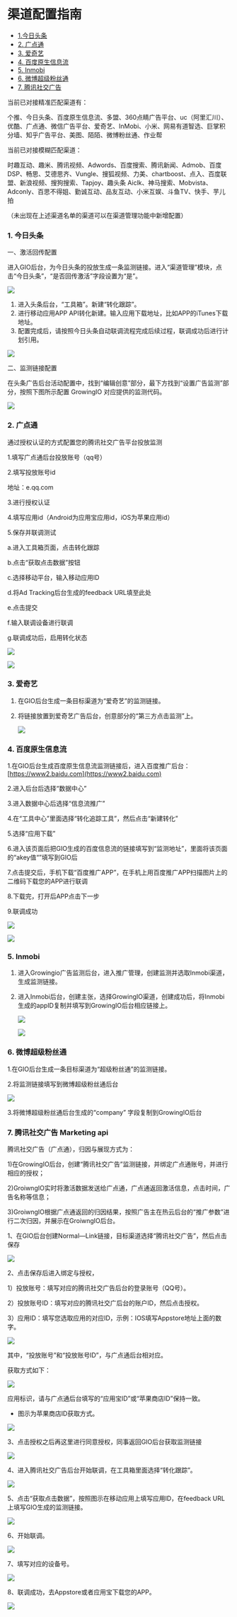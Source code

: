 # 渠道配置指南

* [1.今日头条](channel-config-manual.md#31)
* [2. 广点通](channel-config-manual.md#32)
* [3. 爱奇艺](channel-config-manual.md#33)
* [4. 百度原生信息流](channel-config-manual.md#34)
* [5. Inmobi](channel-config-manual.md#35)
* [6. 微博超级粉丝通](channel-config-manual.md#36)
* [7. 腾讯社交广告](https://docs.growingio.com/ads-tracking/channel-config-manual#7-teng-xun-she-jiao-guang-gao-marketing-api)

当前已对接精准匹配渠道有：

个推、今日头条、百度原生信息流、多盟、360点睛广告平台、uc（阿里汇川）、优酷、广点通、微信广告平台、爱奇艺、InMobi、小米、网易有道智选、巨掌积分墙、知乎广告平台、美图、陌陌、微博粉丝通、作业帮

当前已对接模糊匹配渠道：

时趣互动、趣米、腾讯视频、Adwords、百度搜索、腾讯新闻、Admob、百度DSP、畅思、艾德思齐、Vungle、搜狐视频、力美、chartboost、点入、百度联盟、新浪视频、搜狗搜索、Tapjoy、趣头条 Aiclk、神马搜索、Mobvista、Adconly、百思不得姐、勤诚互动、品友互动、小米互娱、斗鱼TV、快手、芋儿拍

（未出现在上述渠道名单的渠道可以在渠道管理功能中新增配置）

### 1. 今日头条 <a id="31"></a>

一、激活回传配置

进入GIO后台，为今日头条的投放生成一条监测链接。进入“渠道管理”模块，点击“今日头条”，“是否回传激活”字段设置为“是”。

![](https://docs.growingio.com/.gitbook/assets/9.png)

1. 进入头条后台，“工具箱”。新建“转化跟踪”。
2. 进行移动应用APP API转化新建。输入应用下载地址，比如APP的iTunes下载地址。
3. 配置完成后，请按照今日头条自动联调流程完成后续过程，联调成功后进行计划引用。

![](https://docs.growingio.com/.gitbook/assets/10%20%281%29.png)

二、监测链接配置

在头条广告后台活动配置中，找到“编辑创意”部分，最下方找到“设置广告监测”部分，按照下图所示配置 GrowingIO 对应提供的监测代码。

![](../.gitbook/assets/1c363101-8f87-4f86-8faa-a6949e0d97db.png)



### 2. 广点通 <a id="32"></a>

通过授权认证的方式配置您的腾讯社交广告平台投放监测

1.填写广点通后台投放账号（qq号）

2.填写投放账号id

地址：e.qq.com

3.进行授权认证

4.填写应用id（Android为应用宝应用id，iOS为苹果应用id）

5.保存并联调测试

a.进入工具箱页面，点击转化跟踪

b.点击“获取点击数据”按钮

c.选择移动平台，输入移动应用ID

d.将Ad Tracking后台生成的feedback URL填至此处

e.点击提交

f.输入联调设备进行联调

g.联调成功后，启用转化状态

![](../.gitbook/assets/image%20%28230%29.png)

![](../.gitbook/assets/image%20%2857%29.png)

### 3. 爱奇艺 <a id="33"></a>

1. 在GIO后台生成一条目标渠道为“爱奇艺”的监测链接。
2. 将链接放置到爱奇艺广告后台，创意部分的“第三方点击监测”上。

   ![](https://docs.growingio.com/.gitbook/assets/13.png)

### 4. 百度原生信息流 <a id="34"></a>

1.在GIO后台生成百度原生信息流监测链接后，进入百度推广后台：[https://www2.baidu.com](https://www2.baidu.com)

2.进入后台后选择“数据中心”

3.进入数据中心后选择“信息流推广”

4.在“工具中心”里面选择“转化追踪工具”，然后点击“新建转化”

5.选择“应用下载”

6.进入该页面后把GIO生成的百度信息流的链接填写到“监测地址”，里面将该页面的“akey值“”填写到GIO后

7.点击提交后，手机下载“百度推广APP”，在手机上用百度推广APP扫描图片上的二维码下载您的APP进行联调

8.下载完，打开后APP点击下一步

9.联调成功

![](../.gitbook/assets/image%20%2886%29.png)

![](../.gitbook/assets/image%20%2896%29.png)

### 5. Inmobi <a id="35"></a>

1. 进入Growingio广告监测后台，进入推广管理，创建监测并选取Inmobi渠道，生成监测链接。
2. 进入Inmobi后台，创建主张，选择GrowingIO渠道，创建成功后，将Inmobi生成的appID复制并填写到GrowingIO后台相应链接上。

   ![](https://docs.growingio.com/.gitbook/assets/inmobi1.png)

   ![](https://docs.growingio.com/.gitbook/assets/inmobi2.png)

### 6. 微博超级粉丝通 <a id="36"></a>

1.在GIO后台生成一条目标渠道为“超级粉丝通”的监测链接。

2.将监测链接填写到微博超级粉丝通后台

![](https://docs.growingio.com/.gitbook/assets/%E8%B6%85%E7%BA%A7%E7%B2%89%E4%B8%9D%E9%80%9A1.png)

3.将微博超级粉丝通后台生成的“company” 字段复制到GrowingIO后台

### 

### 7. 腾讯社交广告 Marketing api

腾讯社交广告（广点通），归因与展现方式为：

1\)在GrowingIO后台，创建“腾讯社交广告”监测链接，并绑定广点通账号，并进行相应的授权；

2\)GroiwngIO实时将激活数据发送给广点通，广点通返回激活信息，点击时间，广告名称等信息；

3\)GroiwngIO根据广点通返回的归因结果，按照广告主在热云后台的“推广参数”进行二次归因，并展示在GroiwngIO后台。  


1、在GIO后台创建Normal—Link链接，目标渠道选择“腾讯社交广告”，然后点击保存

![](../.gitbook/assets/image%20%28188%29.png)

2、点击保存后进入绑定与授权，

1）投放账号：填写对应的腾讯社交广告后台的登录账号（QQ号）。

2）投放账号ID：填写对应的腾讯社交广后台的账户ID，然后点击授权。

3）应用ID：填写您选取应用的对应ID，示例：IOS填写Appstore地址上面的数字。  


![](../.gitbook/assets/image%20%28124%29.png)

其中，“投放账号”和“投放账号ID”，与广点通后台相对应。

获取方式如下：

![](../.gitbook/assets/image%20%28217%29.png)

应用标识，请与广点通后台填写的“应用宝ID”或“苹果商店ID”保持一致。

* 图示为苹果商店ID获取方式。

![](../.gitbook/assets/image%20%2832%29.png)

3、点击授权之后再这里进行同意授权，同事返回GIO后台获取监测链接  


![](../.gitbook/assets/image%20%28175%29.png)

4、进入腾讯社交广告后台开始联调，在工具箱里面选择“转化跟踪”。

![](../.gitbook/assets/image%20%28116%29.png)

5、点击“获取点击数据”，按照图示在移动应用上填写应用ID，在feedback URL上填写GIO生成的监测链接。

![](../.gitbook/assets/image%20%2826%29.png)

6、开始联调。

![](../.gitbook/assets/image%20%2825%29.png)

7、填写对应的设备号。

![](../.gitbook/assets/image%20%28114%29.png)

8、联调成功，去Appstore或者应用宝下载您的APP。

![](../.gitbook/assets/image%20%28117%29.png)

